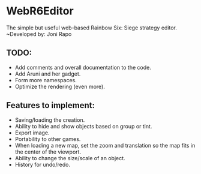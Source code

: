 # WebR6Editor
The simple but useful web-based Rainbow Six: Siege strategy editor.
~Developed by: Joni Rapo

## TODO:
- Add comments and overall documentation to the code.
- Add Aruni and her gadget.
- Form more namespaces.
- Optimize the rendering (even more).

## Features to implement:
- Saving/loading the creation.
- Ability to hide and show objects based on group or tint.
- Export image.
- Portability to other games.
- When loading a new map, set the zoom and translation
  so the map fits in the center of the viewport.
- Ability to change the size/scale of an object.
- History for undo/redo.
